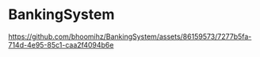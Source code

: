 # BankingSystem
https://github.com/bhoomihz/BankingSystem/assets/86159573/7277b5fa-714d-4e95-85c1-caa2f4094b6e
